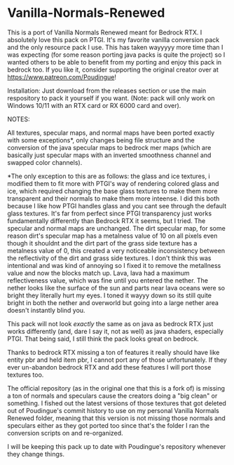 # Vanilla-Normals-Renewed
This is a port of Vanilla Normals Renewed meant for Bedrock RTX. I absolutely love this pack on PTGI. It's my favorite vanilla conversion pack and the only resource pack I use. This has taken wayyyyy more time than I was expecting (for some reason porting java packs is quite the project) so I wanted others to be able to benefit from my porting and enjoy this pack in bedrock too. If you like it, consider supporting the original creator over at https://www.patreon.com/Poudingue!

Installation: Just download from the releases section or use the main respository to pack it yourself if you want. (Note: pack will only work on Windows 10/11 with an RTX card or RX 6000 card and over).

NOTES:

All textures, specular maps, and normal maps have been ported exactly with some exceptions*, only changes being file structure and the conversion of the java specular maps to bedrock mer maps (which are basically just specular maps with an inverted smoothness channel and swapped color channels).

*The only exception to this are as follows: the glass and ice textures, i modified them to fit more with PTGI's way of rendering colored glass and ice, which required changing the base glass textures to make them more transparent and their normals to make them more inteense. I did this both because I like how PTGI handles glass and you cant see through the default glass textures. It's far from perfect since PTGI transparency just works fundamentally differently than Bedrock RTX it seems, but I tried. The specular and normal maps are unchanged. The dirt specular map, for some reason dirt's specular map has a metalness value of 10 on all pixels even though it shouldnt and the dirt part of the grass side texture has a metalness value of 0, this created a very noticeable inconsistency between the reflectivity of the dirt and grass side textures. I don't think this was intentional and was kind of annoying so I fixed it to remove the metallness value and now the blocks match up. Lava, lava had a maximum reflectiveness value, which was fine until you entered the nether. The nether looks like the surface of the sun and parts near lava oceans were so bright they literally hurt my eyes. I toned it wayyy down so its still quite bright in both the nether and overworld but going into a large nether area doesn't instantly blind you.

This pack will not look *exactly* the same as on java as bedrock RTX just works differently (and, dare I say it, not as well) as java shaders, especially PTGI. That being said, I still think the pack looks great on bedrock.

Thanks to bedrock RTX missing a ton of features it really should have like entity pbr and held item pbr, I cannot port any of those unfortunately. If they ever un-abandon bedrock RTX and add these features I will port those textures too.

The official repository (as in the original one that this is a fork of) is missing a ton of normals and speculars cause the creators doing a "big clean" or something. I fished out the latest versions of those textures that got deleted out of Poudingue's commit history to use on my personal Vanilla Normals Renewed folder, meaning that this version is not missing those normals and speculars either as they got ported too since that's the folder I ran the conversion scripts on and re-organized.

I will be keeping this pack up to date with Poudingue's repository whenever they change things.
